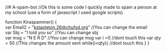 //# A-spam-bot
//Ok this is some code I quickly made to spam a person at my school (use a form of javascript I used google scripts)

function Kiraspammer() {                                                                                                                                                   
var Email2 = "kstapleton.26@chufsd.org"  //You can change the email                                                                                                                     
var Sbj = "I told you so" //You can change sbj                                                                                                                                
var msg = "N E R D" //You can change msg
var i =0 //dont touch this
var qty = 50 //This changes the amount sent
while(i<qty){ //dont touch this
  }
}

 
 
